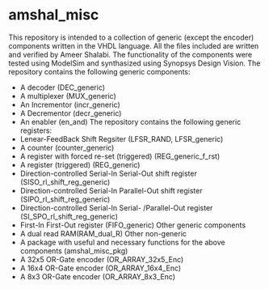 # amshal_misc
This repository is intended to a collection of generic (except the encoder) components written in the VHDL language. All the files included are written and verified by Ameer Shalabi. The functionality of the components were tested using ModelSim and synthasized using Synopsys Design Vision. 
The repository contains the following generic components:
* A decoder (DEC_generic)
* A multiplexer (MUX_generic)
* An Incrementor (incr_generic)
* A Decrementor (decr_generic)
* An enabler (en_and)
The repository contains the following generic registers:
* Lenear-FeedBack Shift Regsiter (LFSR_RAND, LFSR_generic)
* A counter (counter_generic)
* A register with forced re-set (triggered) (REG_generic_f_rst)
* A register (triggered) (REG_generic)
* Direction-controlled Serial-In Serial-Out shift register (SISO_rl_shift_reg_generic)
* Direction-controlled Serial-In Parallel-Out shift register (SIPO_rl_shift_reg_generic)
* Direction-controlled Serial-In Serial- /Parallel-Out register (SI_SPO_rl_shift_reg_generic)
* First-In First-Out register (FIFO_generic)
Other generic components
* A dual read RAM(RAM_dual_R)
Other non-generic
* A package with useful and necessary functions for the above components (amshal_misc_pkg)
* A 32x5 OR-Gate encoder (OR_ARRAY_32x5_Enc)
* A 16x4 OR-Gate encoder (OR_ARRAY_16x4_Enc)
* A 8x3 OR-Gate encoder (OR_ARRAY_8x3_Enc)

